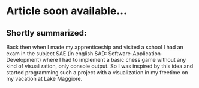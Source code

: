 # Article soon available...

## Shortly summarized:
Back then when I made my apprenticeship and visited a school I had an exam in the subject SAE (in english SAD: Software-Application-Development) where I had to implement a basic chess game without any kind of visualization, only console output. So I was inspired by this idea and started programming such a project with a visualization in my freetime on my vacation at Lake Maggiore.